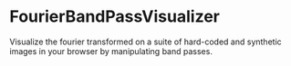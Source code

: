 # FourierBandPassVisualizer
Visualize the fourier transformed on a suite of hard-coded and synthetic images in your browser by manipulating band passes.
